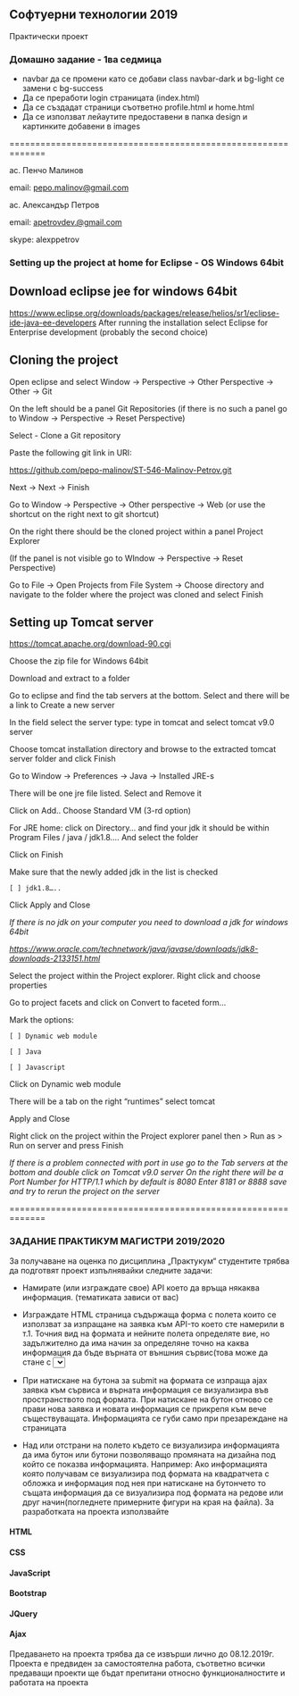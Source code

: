## Софтуерни технологии 2019

Практически проект

### Домашно задание - 1ва седмица

* navbar да се промени като се добави class navbar-dark и bg-light се замени с bg-success
* Да се преработи login страницата (index.html)
* Да се създадат страници съответно profile.html и home.html
* Да се използват лейаутите предоставени в папка design и картинките добавени в images


=============================================================

ас. Пенчо Малинов

email: pepo.malinov@gmail.com

ас. Александър Петров

email: apetrovdev.@gmail.com

skype: alexppetrov



### Setting up the project at home for Eclipse - OS Windows 64bit

## Download eclipse jee for windows 64bit

https://www.eclipse.org/downloads/packages/release/helios/sr1/eclipse-ide-java-ee-developers
After running the installation select Eclipse for Enterprise development (probably the second choice)

## Cloning the project

Open eclipse and select Window -> Perspective -> Other Perspective -> Other -> Git

On the left should be a panel Git Repositories (if there is no such a panel go to Window -> Perspective -> Reset Perspective)

Select - Clone a Git repository

Paste the following git link in URI:

https://github.com/pepo-malinov/ST-546-Malinov-Petrov.git

Next -> Next -> Finish

Go to Window -> Perspective -> Other perspective -> Web  (or use the shortcut on the right next to git shortcut)

On the right there should be the cloned project within a panel Project Explorer

(If the panel is not visible go to WIndow -> Perspective -> Reset Perspective)


Go to File -> Open Projects from File System -> Choose directory and navigate to the folder where the project was cloned and select Finish


## Setting up Tomcat server

https://tomcat.apache.org/download-90.cgi

Choose the zip file for Windows 64bit

Download and extract to a folder

Go to eclipse and find the tab servers at the bottom. Select and there will be a link to Create a new server

In the field select the server type: type in tomcat and select tomcat v9.0 server

Choose tomcat installation directory and browse to the extracted tomcat server folder and click Finish

Go to Window -> Preferences -> Java -> Installed JRE-s

There will be one jre file listed. Select and Remove it

Click on Add.. Choose Standard VM (3-rd option)

For JRE home: click on Directory…
and find your jdk it should be within Program Files / java / jdk1.8…. And select the folder

Click on Finish

Make sure that the newly added jdk in the list is checked

    [ ] jdk1.8…..

Click Apply and Close

*If there is no jdk on your computer you need to download a jdk for windows 64bit*

*https://www.oracle.com/technetwork/java/javase/downloads/jdk8-downloads-2133151.html*


Select the project within the Project explorer. Right click and choose properties

Go to project facets and click on Convert to faceted form…

Mark the options:

    [ ] Dynamic web module

    [ ] Java

    [ ] Javascript

Click on  Dynamic web module

There will be a tab on the right “runtimes” select tomcat

Apply and Close

Right click on the project within the Project explorer panel then  > Run as > Run on server and press Finish

*If there is a problem connected with port in use go to the Tab servers at the bottom and double click on Tomcat v9.0 server
On the right there will be a Port Number for HTTP/1.1 which by default is 8080
Enter 8181 or 8888 save and try to rerun the project on the server*


=============================================================


### ЗАДАНИЕ ПРАКТИКУМ МАГИСТРИ 2019/2020

За получаване на оценка по дисциплина „Практукум“ студентите трябва да подготвят
проект изпълнявайки следните задачи:

* Намирате (или изграждате свое) API което да връща някаква информация.
(тематиката зависи от вас)

* Изграждате HTML страница съдържаща форма с полета които се използват за
изпращане на заявка към API-то което сте намерили в т.1. Точния вид на
формата и нейните полета определяте вие, но задължително да има начин за
определяне точно на каква информация да бъде върната от външния
сървис(това може да стане с <select> или radio buttons или checkboxes).
Например: Намерил съм API което връща информация за филми и съответно
съм направил форма която да има поле за търсене на филм по име, а от долу
ще сложа няколко checkbox-а които ще определят каква информация искам
(заглавие на филм, описание, обложка, артисти, жарн и тн)


* При натискане на бутона за submit на формата се изпраща ajax заявка към
сървиса и върната информация се визуализира във пространството под
формата. При натискане на бутон отново се прави нова заявка и новата
информация се прикрепя към вече съществуващата. Информацията се губи
само при презареждане на страницата

* Над или отстрани на полето където се визуализира информацията да има бутон
или бутони позволяващо промяната на дизайна под който се показва
информацията. Например: Ако информацията която получавам се визуализира
под формата на квадратчета с обложка и информация под нея при натискане
на бутончето то същата информация да се визуализира под формата на редове
или друг начин(погледнете примерните фигури на края на файла).
За разработката на проекта използвайте


#### HTML

#### CSS

#### JavaScript

#### Bootstrap

#### JQuery

#### Ajax


Предаването на проекта трябва да се извърши лично до 08.12.2019г. Проекта е
предвиден за самостоятелна работа, съответно всички предаващи проекти ще бъдат
препитани относно функционалностите и работата на проекта